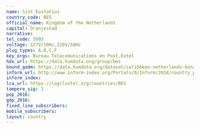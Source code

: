 ```yaml
---
name: Sint Eustatius
country_code: BES
official_name: Kingdom of the Netherlands
capital: Oranjestad
narrative:
tel_code: 5993
voltage: 127V/50Hz,220V/50Hz
plug_types: A,B,C,F
key_orgs: Bureau Telecomunications en Post,Eutel
hdx_url: https://data.humdata.org/group/bes
bound_gadm: https://data.humdata.org/dataset/caribbean-netherlands-bonaire-sint-eustatius-and-saba
inform_url: http://www.inform-index.org/Portals/0/Inform/2018/country_profiles/BES.pdf
inform_index:
lca_url: https://logcluster.org/countries/BES
tampere_sig: 1
pop_2016:
gdp_2016:
fixed_line_subscribers:
mobile_subscribers:
layout: country
---
```

